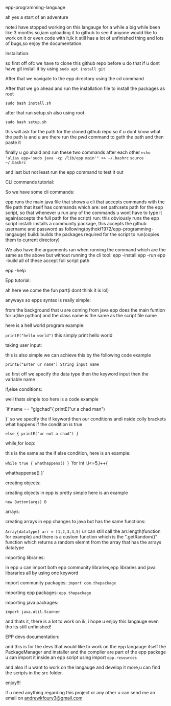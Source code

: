 epp-programming-language

ah yes a start of an adventure


note:i have stopped working on this langauge for a while a big while been like 3 months so,iam uploading it to github to see if anyone would like to work on it or even code with it,ik it still has a lot of unfinished thing and lots of bugs,so enjoy the documentation.


Installation:

so first off ofc we have to clone this github repo
before u do that if u dont have git install it by using 
`sudo apt install git`

After that we navigate to the epp directory using the cd command

After that we go ahead and run the installation file to install the packages as root

`sudo bash install.sh`


after that run setup.sh also using root

`sudo bash setup.sh`

this will ask for the path for the cloned github repo so if u dont know what the path is and u are there run the pwd command to geth the path and then paste it

finally u go ahaid and run these two commands after each other
`echo "alias epp='sudo java -cp /lib/epp main'" >> ~/.bashrc`
`source ~/.bashrc`

and last but not least run the epp command to test it out


CLI commands tutorial:

So we have some cli commands:

epp:runs the main java file that shows a cli that accepts commands with the file path that itself has commands which are:
set path:sets path for the epp script, so that whenever u run any of the commands u wont have to type it again(accepts the full path for the script)
run: this obviously runs the epp script
install: installs a community package, this accepts the github username and password as following(pythokf1972/epp-programming-langauge)
build: builds the packages required for the script to run(copies them to current directory)


We also have the arguements ran when running the command which are the same as the above but without running  the cli tool:
epp -install
epp -run
epp -build
all of these accept full script path

epp -help








Epp tutorial:

ah here we come the fun part(i dont think it is lol)

anyways so epps syntax is really simple:

from the background that u are coming from java epp does the main funtion for u(like python) and the class name is the same as the script file name

here is a hell world program example:


`printE("hello world")`
this simply print hello world


taking user input:

this is also simple we can achieve this by the following code example


`printE("Enter ur name")
String input name
`

so first off we specify the data type then the keyword input then the variable name


if,else conditions:

well thats simple too here is a code example

`if name == "gigchad"{
  printE("ur a chad man")

}`
so we specify the if keyword then our conditions andi nside colly brackets what happens if the condition is true

`else
{
printE("ur not a chad")
}`


while,for loop:

this is the same as the if else condition, here is an example:

`while true
{
 whathappens()
}`
`for int i,i<=5,i++{

whathappense()
}`




creating objects:

creating objects in epp is pretty simple here is an example

`new Button(args) B`



arrays:

creating arrays in epp changes to java but has the same functions:

`Array[datatype] arr = [1,2,3,4,5]`
ur can still call the arr.length(function for example)
and there is a custom function which is the ".getRandom()" function which returns a random elemnt from the array that has the arrays datatype


importing libraries:

in epp u can import both epp community libraries,epp libraries and java libararies all by using one keyword

import community packages:
`import com.thepackage`

importing epp packages:
`epp.thapackage`

importing java packages:

`import java.util.Scanner`


and thats it, there is a lot to work on ik, i hope u enjoy this langauge even tho its still unfinished!







EPP devs documentation:

and this is for the devs that would like to work on the epp langauge itself
the PackageManager and installer and the compiler are part of the epp package u can import it inside an epp script using
import `epp.resources`

and also if u want to work on the langauge and develop it more,u can find the scripts in the src folder.


enjoy!!!


if u need anything regarding this project or any other u can send me an email on andrewkfoury3@gmail.com
